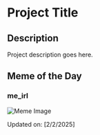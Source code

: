 # Project Title

## Description

Project description goes here.

## Meme of the Day

### me_irl
![Meme Image](https://i.redd.it/2s0pjmd03gge1.png)

Updated on: [2/2/2025]